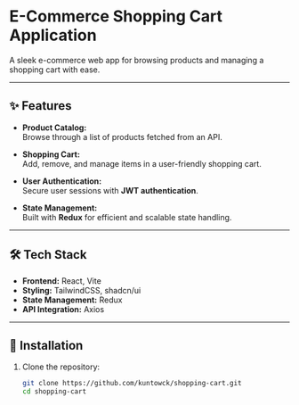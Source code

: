 # E-Commerce Shopping Cart Application  

A sleek e-commerce web app for browsing products and managing a shopping cart with ease.  

---

## ✨ Features  

- **Product Catalog:**  
  Browse through a list of products fetched from an API.  

- **Shopping Cart:**  
  Add, remove, and manage items in a user-friendly shopping cart.  

- **User Authentication:**  
  Secure user sessions with **JWT authentication**.  

- **State Management:**  
  Built with **Redux** for efficient and scalable state handling.  

---

## 🛠️ Tech Stack  

- **Frontend:** React, Vite  
- **Styling:** TailwindCSS, shadcn/ui  
- **State Management:** Redux  
- **API Integration:** Axios  

---

## 🔧 Installation  

1. Clone the repository:  
   ```bash
   git clone https://github.com/kuntowck/shopping-cart.git
   cd shopping-cart

